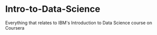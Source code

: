 # Intro-to-Data-Science
Everything that relates to IBM's Introduction to Data Science course on Coursera
